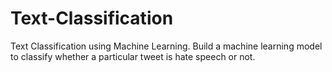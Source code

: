 # Text-Classification
Text Classification using Machine Learning.
Build a machine learning model to classify whether a particular tweet is hate speech or not.
